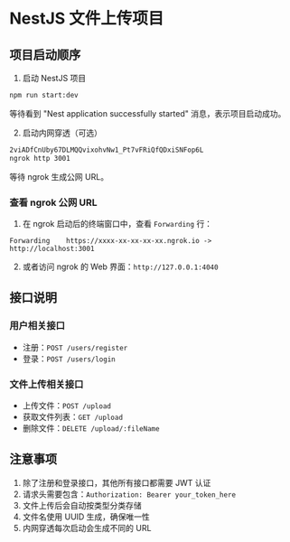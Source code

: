 # NestJS 文件上传项目

## 项目启动顺序

1. 启动 NestJS 项目
```bash
npm run start:dev
```
等待看到 "Nest application successfully started" 消息，表示项目启动成功。

2. 启动内网穿透（可选）
```bash
2viADfCnUby67DLMQQvixohvNw1_Pt7vFRiQfQDxiSNFop6L
ngrok http 3001
```
等待 ngrok 生成公网 URL。

### 查看 ngrok 公网 URL
1. 在 ngrok 启动后的终端窗口中，查看 `Forwarding` 行：
```
Forwarding    https://xxxx-xx-xx-xx-xx.ngrok.io -> http://localhost:3001
```
2. 或者访问 ngrok 的 Web 界面：`http://127.0.0.1:4040`

## 接口说明

### 用户相关接口
- 注册：`POST /users/register`
- 登录：`POST /users/login`

### 文件上传相关接口
- 上传文件：`POST /upload`
- 获取文件列表：`GET /upload`
- 删除文件：`DELETE /upload/:fileName`

## 注意事项
1. 除了注册和登录接口，其他所有接口都需要 JWT 认证
2. 请求头需要包含：`Authorization: Bearer your_token_here`
3. 文件上传后会自动按类型分类存储
4. 文件名使用 UUID 生成，确保唯一性
5. 内网穿透每次启动会生成不同的 URL
